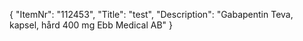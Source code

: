 {
  "ItemNr": "112453",
  "Title": "test",
  "Description": "Gabapentin Teva, kapsel, hård 400 mg Ebb Medical AB"
}
